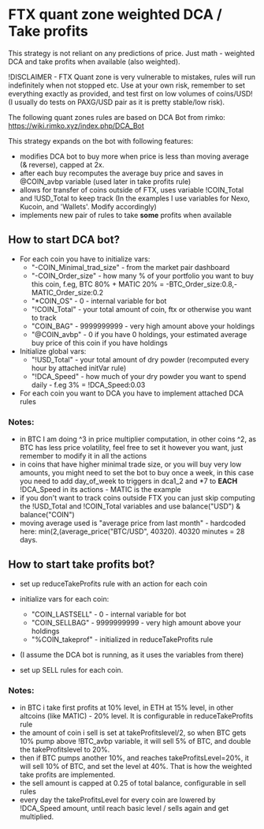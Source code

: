 # FTX quant zone weighted DCA / Take profits

This strategy is not reliant on any predictions of price. Just math - weighted DCA and take profits when available (also weighted).

!DISCLAIMER - FTX Quant zone is very vulnerable to mistakes, rules will run indefinitely when not stopped etc. Use at your own risk, remember to set everything exactly as provided, and test first on low volumes of coins/USD! (I usually do tests on PAXG/USD pair as it is pretty stable/low risk).

The following quant zones rules are based on DCA Bot from rimko: https://wiki.rimko.xyz/index.php/DCA_Bot

This strategy expands on the bot with following features:
- modifies DCA bot to buy more when price is less than moving average (& reverse), capped at 2x.
- after each buy recomputes the average buy price and saves in @COIN_avbp variable (used later in take profits rule)
- allows for transfer of coins outside of FTX, uses variable !COIN_Total and !USD_Total to keep track (In the examples I use variables for Nexo, Kucoin, and 'Wallets'. Modify accordingly)
- implements new pair of rules to take **some** profits when available

## How to start DCA bot?
- For each coin you have to initialize vars:
  - "-COIN_Minimal_trad_size" - from the market pair dashboard
  - "-COIN_Order_size" - how many % of your portfolio you want to buy this coin, f.eg, BTC 80% + MATIC 20% = -BTC_Order_size:0.8,-MATIC_Order_size:0.2
  - "*COIN_OS" - 0 - internal variable for bot
  - "!COIN_Total" - your total amount of coin, ftx or otherwise you want to track
  - "COIN_BAG" - 9999999999 - very high amount above your holdings
  - "@COIN_avbp" - 0 if you have 0 holdings, your estimated average buy price of this coin if you have holdings
- Initialize global vars:
  - "!USD_Total" - your total amount of dry powder (recomputed every hour by attached initVar rule)
  - "!DCA_Speed" - how much of your dry powder you want to spend daily - f.eg 3% = !DCA_Speed:0.03
- For each coin you want to DCA you have to implement attached DCA rules

### Notes:
  - in BTC I am doing ^3 in price multiplier computation, in other coins ^2, as BTC has less price volatility, feel free to set it however you want, just remember to modify it in all the actions
  - in coins that have higher minimal trade size, or you will buy very low amounts, you might need to set the bot to buy once a week, in this case you need to add day_of_week to triggers in dca1_2 and *7 to **EACH** !DCA_Speed in its actions - MATIC is the example
  - if you don't want to track coins outside FTX you can just skip computing the !USD_Total and !COIN_Total variables and use balance("USD") & balance("COIN")
  - moving average used is "average price from last month" - hardcoded here: min(2,(average_price("BTC/USD", 40320). 40320 minutes = 28 days.
  
## How to start take profits bot?
- set up reduceTakeProfits rule with an action for each coin
- initialize vars for each coin:
  - "COIN_LASTSELL" - 0 - internal variable for bot
  - "COIN_SELLBAG" - 9999999999 - very high amount above your holdings
  - "%COIN_takeprof" - initialized in reduceTakeProfits rule
- (I assume the DCA bot is running, as it uses the variables from there)

- set up SELL rules for each coin.

### Notes:
  - in BTC i take first profits at 10% level, in ETH at 15% level, in other altcoins (like MATIC) - 20% level. It is configurable in reduceTakeProfits rule
  - the amount of coin i sell is set at takeProfitslevel/2, so when BTC gets 10% pump above !BTC_avbp variable, it will sell 5% of BTC, and double the takeProfitslevel to 20%.
  - then if BTC pumps another 10%, and reaches takeProfitsLevel=20%, it will sell 10% of BTC, and set the level at 40%. That is how the weighted take profits are implemented.
  - the sell amount is capped at 0.25 of total balance, configurable in sell rules
  - every day the takeProfitsLevel for every coin are lowered by !DCA_Speed amount, until reach basic level / sells again and get multiplied.


